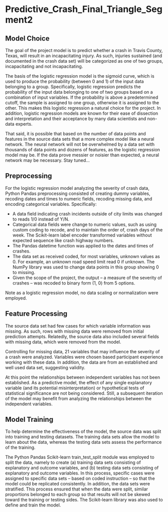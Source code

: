 # Predictive_Crash_Final_Triangle_Segment2 

## Model Choice

The goal of the project model is to predict whether a crash in Travis County, Texas, will result in an incapacitating injury. As such, injuries sustained (and documented in the crash data set) will be categorized as one of two groups, incapacitating and not incapacitating. 

The basis of the logistic regression model is the sigmoid curve, which is used to produce the probability (between 0 and 1) of the input data belonging to a group. Specifically, logistic regression predicts the probability of the input data belonging to one of two groups based on a combination of input variables. If the probability is above a predetermined cutoff, the sample is assigned to one group, otherwise it is assigned to the other. This makes this logistic regression a natural choice for the project. In addition, logistic regression models are known for their ease of dissection and interpretation and their acceptance by many data scientists and non-data experts.

That said, it is possible that based on the number of data points and features in the source data sets that a more complex model like a neural network. The neural network will not be overwhelmed by a data set with thousands of data points and dozens of features, as the logistic regression model may be. If the data prove messier or noisier than expected, a neural network may be necessary.  Stay tuned...

## Preprocessing

For the logistic regression model analyzing the severity of crash data, Python Pandas preprocessing consisted of creating dummy variables, recoding dates and times to numeric fields, recoding missing data, and encoding categorical variables. Specifically:  

* A data field indicating crash incidents outside of city limits was changed to reads 1/0 instead of Y/N.
* Categorical data fields were change to numeric values, such as using custom coding to recode, and to maintain the order of, crash days of the week. The Scikit-learn label encoder transformed variables without expected sequence like crash highway numbers.  
* The Pandas datetime function was applied to the dates and times of crashes. 
* The data set as received coded, for most variables, unknown values as 0. For example, an unknown road speed limit read 0 if unknown. The NumPy library was used to change data points in this group showing 0 to missing. 
* Given the scope of the project, the output – a measure of the severity of crashes – was recoded to binary form (1, 0) from 5 options.  

Note as a logistic regression model, no data scaling or normalization were employed.

## Feature Processing

The source data set had few cases for which variable information was missing. As such, rows with missing data were removed from initial prediction attempts. Relatedly, the source data also included several fields with missing data, which were removed from the model.  

Controlling for missing data, 21 variables that may influence the severity of a crash were analyzed. Variables were chosen based participant experience working with these data. In addition, the data are from an established and well used data set, suggesting validity.  

At this point the relationships between independent variables has not been established. As a predictive model, the effect of any single explanatory variable (and its potential misinterpretation) or hypothetical tests of statistical significance are not being considered. Still, a subsequent iteration of the model may benefit from analyzing the relationships between the independent variables.  
 
## Model Training

To help determine the effectiveness of the model, the source data was split into training and testing datasets. The training data sets allow the model to learn about the data, whereas the testing data sets assess the performance of the training.   

The Python Pandas Scikit-learn train_test_split module was employed to split the data, namely to create (a) training data sets consisting of explanatory and outcome variables, and (b) testing data sets consisting of explanatory and outcome variables. In this process, specific cases were assigned to specific data sets – based on coded instruction – so that the model could be replicated consistently. In addition, the data sets were stratified. This process ensured that when the data were split, similar proportions belonged to each group so that results will not be skewed toward the training or testing sides. The Scikit-learn library was also used to define and train the model. 

